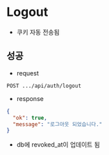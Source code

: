 # Logout

- 쿠키 자동 전송됨

## 성공

- request

```http
POST .../api/auth/logout
```

- response

```json
{
  "ok": true,
  "message": "로그아웃 되었습니다."
}
```

- db에 revoked_at이 업데이트 됨
